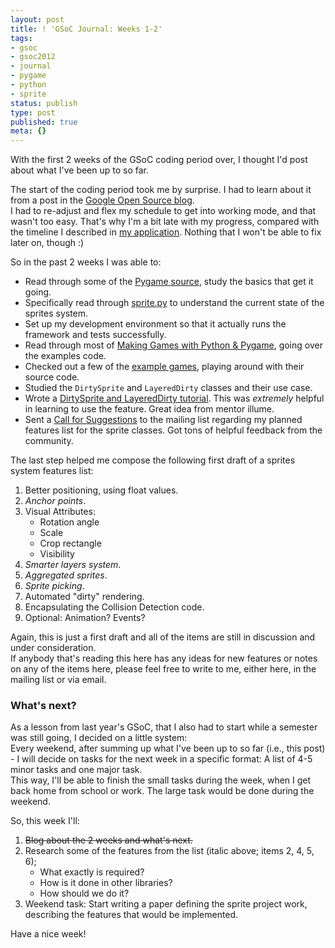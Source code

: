 ```yaml
---
layout: post
title: ! 'GSoC Journal: Weeks 1-2'
tags:
- gsoc
- gsoc2012
- journal
- pygame
- python
- sprite
status: publish
type: post
published: true
meta: {}
---
```

With the first 2 weeks of the GSoC coding period over, I thought I'd post about what I've been up to so far.

The start of the coding period took me by surprise. I had to learn about it from a post in the [Google Open Source blog].  
I had to re-adjust and flex my schedule to get into working mode, and that wasn't too easy. That's why I'm a bit late with my progress, compared with the timeline I described in [my application]. Nothing that I won't be able to fix later on, though :)

So in the past 2 weeks I was able to:

* Read through some of the [Pygame source], study the basics that get it going.
* Specifically read through [sprite.py] to understand the current state of the sprites system.
* Set up my development environment so that it actually runs the framework and tests successfully.
* Read through most of [Making Games with Python &amp; Pygame], going over the examples code.
* Checked out a few of the [example games], playing around with their source code.
* Studied the `DirtySprite` and `LayeredDirty` classes and their use case.
* Wrote a [DirtySprite and LayeredDirty tutorial]. This was *extremely* helpful in learning to use the feature. Great idea from mentor illume.
* Sent a [Call for Suggestions] to the mailing list regarding my planned features list for the sprite classes. Got tons of helpful feedback from the community.

The last step helped me compose the following first draft of a sprites system features list:

1. Better positioning, using float values.
2. *Anchor points*.
3. Visual Attributes:
     - Rotation angle
     - Scale
     - Crop rectangle
     - Visibility
4. *Smarter layers system*.
5. *Aggregated sprites*.
6. *Sprite picking*.
7. Automated "dirty" rendering.
8. Encapsulating the Collision Detection code.
9. Optional: Animation? Events?

Again, this is just a first draft and all of the items are still in discussion and under consideration.   
If anybody that's reading this here has any ideas for new features or notes on any of the items here, please feel free to write to me, either here, in the mailing list or via email.

### What's next?

As a lesson from last year's GSoC, that I also had to start while a semester was still going, I decided on a little system:   
Every weekend, after summing up what I've been up to so far (i.e., this post) - I will decide on tasks for the next week in a specific format: A list of 4-5 minor tasks and one major task.   
This way, I'll be able to finish the small tasks during the week, when I get back home from school or work. The large task would be done during the weekend.

So, this week I'll:

1. ~~Blog about the 2 weeks and what's next.~~
2. Research some of the features from the list (italic above; items 2, 4, 5, 6);
     - What exactly is required?
     - How is it done in other libraries?
     - How should we do it?
3. Weekend task: Start writing a paper defining the sprite project work, describing the features that would be implemented.

Have a nice week!

[Google Open Source blog]: http://google-opensource.blogspot.com/
[my application]: http://www.google-melange.com/gsoc/proposal/review/google/gsoc2012/n0nick/28002
[Pygame source]: https://bitbucket.org/pygame/pygame/src
[sprite.py]: http://www.pygame.org/docs/ref/sprite.html
[Making Games with Python &amp; Pygame]: http://inventwithpython.com/makinggames.pdf
[example games]: http://www.pygame.org/docs/ref/examples.html
[DirtySprite and LayeredDirty tutorial]: http://dotfile.n0nick.net/quick-dirty-using-pygames-dirtysprite-layered 
[Call for Suggestions]: http://www.mail-archive.com/pygame-users@seul.org/msg16858.html
